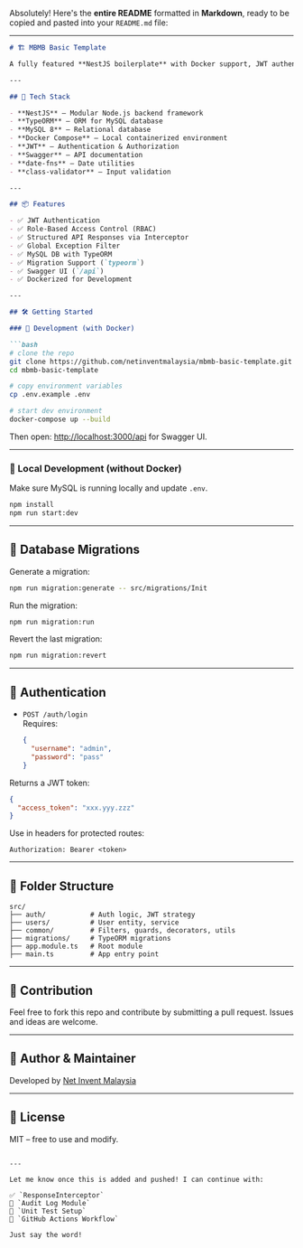 Absolutely! Here's the **entire README** formatted in **Markdown**, ready to be copied and pasted into your `README.md` file:

---

```markdown
# 🏗️ MBMB Basic Template

A fully featured **NestJS boilerplate** with Docker support, JWT authentication, role-based access control, MySQL (TypeORM), and built-in Swagger documentation. Designed to help you build backend APIs efficiently and securely.

---

## 🚀 Tech Stack

- **NestJS** – Modular Node.js backend framework
- **TypeORM** – ORM for MySQL database
- **MySQL 8** – Relational database
- **Docker Compose** – Local containerized environment
- **JWT** – Authentication & Authorization
- **Swagger** – API documentation
- **date-fns** – Date utilities
- **class-validator** – Input validation

---

## 📦 Features

- ✅ JWT Authentication
- ✅ Role-Based Access Control (RBAC)
- ✅ Structured API Responses via Interceptor
- ✅ Global Exception Filter
- ✅ MySQL DB with TypeORM
- ✅ Migration Support (`typeorm`)
- ✅ Swagger UI (`/api`)
- ✅ Dockerized for Development

---

## 🛠️ Getting Started

### 🔨 Development (with Docker)

```bash
# clone the repo
git clone https://github.com/netinventmalaysia/mbmb-basic-template.git
cd mbmb-basic-template

# copy environment variables
cp .env.example .env

# start dev environment
docker-compose up --build
```

Then open: [http://localhost:3000/api](http://localhost:3000/api) for Swagger UI.

---

### 💾 Local Development (without Docker)

Make sure MySQL is running locally and update `.env`.

```bash
npm install
npm run start:dev
```

---

## 🧪 Database Migrations

Generate a migration:

```bash
npm run migration:generate -- src/migrations/Init
```

Run the migration:

```bash
npm run migration:run
```

Revert the last migration:

```bash
npm run migration:revert
```

---

## 🔐 Authentication

- `POST /auth/login`  
  Requires:  
  ```json
  {
    "username": "admin",
    "password": "pass"
  }
  ```

Returns a JWT token:

```json
{
  "access_token": "xxx.yyy.zzz"
}
```

Use in headers for protected routes:

```
Authorization: Bearer <token>
```

---

## 📁 Folder Structure

```
src/
├── auth/           # Auth logic, JWT strategy
├── users/          # User entity, service
├── common/         # Filters, guards, decorators, utils
├── migrations/     # TypeORM migrations
├── app.module.ts   # Root module
├── main.ts         # App entry point
```

---

## 🤝 Contribution

Feel free to fork this repo and contribute by submitting a pull request. Issues and ideas are welcome.

---

## 🧠 Author & Maintainer

Developed by [Net Invent Malaysia](https://github.com/netinventmalaysia)

---

## 📝 License

MIT – free to use and modify.
```

---

Let me know once this is added and pushed! I can continue with:

✅ `ResponseInterceptor`  
🔐 `Audit Log Module`  
🧪 `Unit Test Setup`  
🤖 `GitHub Actions Workflow`  

Just say the word!